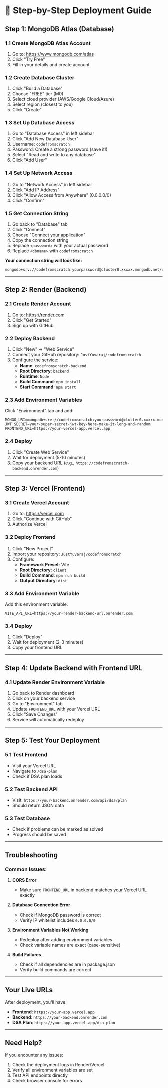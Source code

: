 # 🚀 Step-by-Step Deployment Guide

## Step 1: MongoDB Atlas (Database)

### 1.1 Create MongoDB Atlas Account
1. Go to: https://www.mongodb.com/atlas
2. Click "Try Free"
3. Fill in your details and create account

### 1.2 Create Database Cluster
1. Click "Build a Database"
2. Choose "FREE" tier (M0)
3. Select cloud provider (AWS/Google Cloud/Azure)
4. Select region (closest to you)
5. Click "Create"

### 1.3 Set Up Database Access
1. Go to "Database Access" in left sidebar
2. Click "Add New Database User"
3. Username: `codefromscratch`
4. Password: Create a strong password (save it!)
5. Select "Read and write to any database"
6. Click "Add User"

### 1.4 Set Up Network Access
1. Go to "Network Access" in left sidebar
2. Click "Add IP Address"
3. Click "Allow Access from Anywhere" (0.0.0.0/0)
4. Click "Confirm"

### 1.5 Get Connection String
1. Go back to "Database" tab
2. Click "Connect"
3. Choose "Connect your application"
4. Copy the connection string
5. Replace `<password>` with your actual password
6. Replace `<dbname>` with `codefromscratch`

**Your connection string will look like:**
```
mongodb+srv://codefromscratch:yourpassword@cluster0.xxxxx.mongodb.net/codefromscratch
```

---

## Step 2: Render (Backend)

### 2.1 Create Render Account
1. Go to: https://render.com
2. Click "Get Started"
3. Sign up with GitHub

### 2.2 Deploy Backend
1. Click "New" → "Web Service"
2. Connect your GitHub repository: `JustYuvaraj/codefromscratch`
3. Configure the service:
   - **Name**: `codefromscratch-backend`
   - **Root Directory**: `backend`
   - **Runtime**: `Node`
   - **Build Command**: `npm install`
   - **Start Command**: `npm start`

### 2.3 Add Environment Variables
Click "Environment" tab and add:
```
MONGO_URI=mongodb+srv://codefromscratch:yourpassword@cluster0.xxxxx.mongodb.net/codefromscratch
JWT_SECRET=your-super-secret-jwt-key-here-make-it-long-and-random
FRONTEND_URL=https://your-vercel-app.vercel.app
```

### 2.4 Deploy
1. Click "Create Web Service"
2. Wait for deployment (5-10 minutes)
3. Copy your backend URL (e.g., `https://codefromscratch-backend.onrender.com`)

---

## Step 3: Vercel (Frontend)

### 3.1 Create Vercel Account
1. Go to: https://vercel.com
2. Click "Continue with GitHub"
3. Authorize Vercel

### 3.2 Deploy Frontend
1. Click "New Project"
2. Import your repository: `JustYuvaraj/codefromscratch`
3. Configure:
   - **Framework Preset**: Vite
   - **Root Directory**: `client`
   - **Build Command**: `npm run build`
   - **Output Directory**: `dist`

### 3.3 Add Environment Variable
Add this environment variable:
```
VITE_API_URL=https://your-render-backend-url.onrender.com
```

### 3.4 Deploy
1. Click "Deploy"
2. Wait for deployment (2-3 minutes)
3. Copy your frontend URL

---

## Step 4: Update Backend with Frontend URL

### 4.1 Update Render Environment Variable
1. Go back to Render dashboard
2. Click on your backend service
3. Go to "Environment" tab
4. Update `FRONTEND_URL` with your Vercel URL
5. Click "Save Changes"
6. Service will automatically redeploy

---

## Step 5: Test Your Deployment

### 5.1 Test Frontend
- Visit your Vercel URL
- Navigate to `/dsa-plan`
- Check if DSA plan loads

### 5.2 Test Backend API
- Visit: `https://your-backend.onrender.com/api/dsa/plan`
- Should return JSON data

### 5.3 Test Database
- Check if problems can be marked as solved
- Progress should be saved

---

## Troubleshooting

### Common Issues:

1. **CORS Error**
   - Make sure `FRONTEND_URL` in backend matches your Vercel URL exactly

2. **Database Connection Error**
   - Check if MongoDB password is correct
   - Verify IP whitelist includes `0.0.0.0/0`

3. **Environment Variables Not Working**
   - Redeploy after adding environment variables
   - Check variable names are exact (case-sensitive)

4. **Build Failures**
   - Check if all dependencies are in package.json
   - Verify build commands are correct

---

## Your Live URLs

After deployment, you'll have:
- **Frontend**: `https://your-app.vercel.app`
- **Backend**: `https://your-backend.onrender.com`
- **DSA Plan**: `https://your-app.vercel.app/dsa-plan`

---

## Need Help?

If you encounter any issues:
1. Check the deployment logs in Render/Vercel
2. Verify all environment variables are set
3. Test API endpoints directly
4. Check browser console for errors 